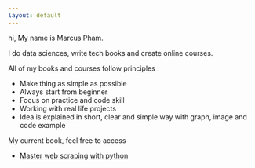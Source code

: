 ```yaml
---
layout: default
---
```


hi, My name is Marcus Pham.



I do data sciences, write tech books and create online courses. 

All of my books and courses follow principles :

* Make thing as simple as possible
* Always start from beginner
* Focus on practice and code skill
* Working with real life projects
* Idea is explained in short, clear and simple way with graph, image and code example


My current book, feel free to access

* [Master web scraping with python](http://masterwebscrapingwithpython.com/)